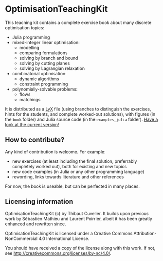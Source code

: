 # OptimisationTeachingKit

This teaching kit contains a complete exercise book about many discrete optimisation topics: 

  * Julia programming
  * mixed-integer linear optimisation: 
    * modelling 
    * comparing formulations
    * solving by branch and bound
    * solving by cutting planes
    * solving by Lagrangian relaxation
  * combinatorial optimisation: 
    * dynamic algorithms
    * constraint programming
  * polynomially-solvable problems: 
    * flows
    * matchings
    
It is distributed as a [LyX](http://www.lyx.org/) file (using branches to distinguish the exercises, hints for the students, and complete worked-out solutions), with figures (in the `book` folder) and Julia source code (in the `examples_julia` folder). [Have a look at the current version!](https://github.com/dourouc05/OptimisationTeachingKit/releases)

## How to contribute? 

Any kind of contribution is welcome. For example: 

  * new exercises (at least including the final solution, preferrably completely worked out), both for existing and new topics
  * new code examples (in Julia or any other programming language)
  * rewording, links towards literature and other references
  
For now, the book is useable, but can be perfected in many places. 

## Licensing information

OptimisationTeachingKit (c) by Thibaut Cuvelier.
It builds upon previous work by Sébastien Mathieu and Laurent Poirrier, 
albeit it has been greatly enhanced and rewritten since. 

OptimisationTeachingKit is licensed under a
Creative Commons Attribution-NonCommercial 4.0 International License.

You should have received a copy of the license along with this
work. If not, see <http://creativecommons.org/licenses/by-nc/4.0/>.
